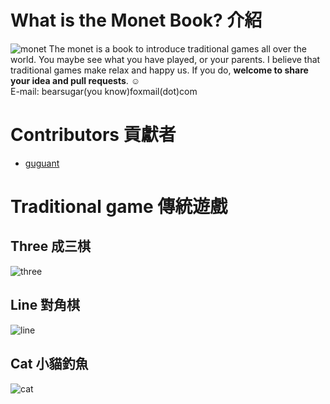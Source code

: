 # What is the Monet Book? 介紹
![monet](https://github.com/Guguant/kitty-book/blob/master/kitty.png)
The monet is a book to introduce traditional games all over the world. You maybe see what you have played, or your parents.
I believe that traditional games make relax and happy us. If you do, **welcome to share your idea and pull requests**. :relaxed:  
E-mail: bearsugar(you know)foxmail(dot)com

# Contributors 貢獻者
* [guguant](https://github.com/Guguant)

# Traditional game 傳統遊戲

## Three 成三棋
  ![three](https://github.com/Guguant/bear/blob/master/demo-picture/three.png)

## Line 對角棋
  ![line](https://github.com/Guguant/bear/blob/master/demo-picture/line.png)

## Cat 小貓釣魚
  ![cat](https://github.com/Guguant/bear/blob/master/demo-picture/cat.png)
